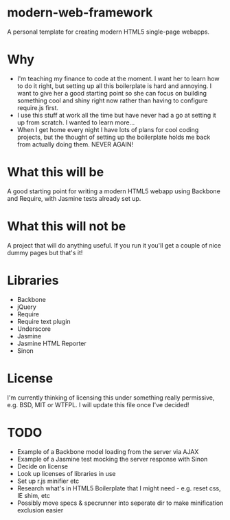 modern-web-framework
====================

A personal template for creating modern HTML5 single-page webapps.


Why
===

* I'm teaching my finance to code at the moment.  I want her to learn how to do it right,
but setting up all this boilerplate is hard and annoying.  I want to give her a good starting point so she can focus
on building something cool and shiny right now rather than having to configure require.js first.
* I use this stuff at work all the time but have never had a go at setting it up from scratch.  I wanted to learn more...
* When I get home every night I have lots of plans for cool coding projects, but the thought of
setting up the boilerplate holds me back from actually doing them.  NEVER AGAIN!

What this will be
=================
A good starting point for writing a modern HTML5 webapp using Backbone and Require, with Jasmine tests already set up.

What this will not be
=====================
A project that will do anything useful.  If you run it you'll get a couple of nice dummy pages but that's it!

Libraries
=========
* Backbone
* jQuery
* Require
* Require text plugin
* Underscore
* Jasmine
* Jasmine HTML Reporter
* Sinon

License
=======
I'm currently thinking of licensing this under something really permissive, e.g. BSD, MIT or WTFPL.  I will update
this file once I've decided!


TODO
====
* Example of a Backbone model loading from the server via AJAX
* Example of a Jasmine test mocking the server response with Sinon
* Decide on license
* Look up licenses of libraries in use
* Set up r.js minifier etc
* Research what's in HTML5 Boilerplate that I might need - e.g. reset css, IE shim, etc
* Possibly move specs & specrunner into seperate dir to make minification exclusion easier
